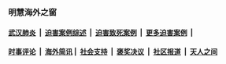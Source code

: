 
### 明慧海外之窗

####  [武汉肺炎](indexes/365.md?t=05211100) &nbsp;|&nbsp;  [迫害案例综述](indexes/328.md?t=05211100) &nbsp;|&nbsp; [迫害致死案例](indexes/277.md?t=05211100)  &nbsp;|&nbsp; [更多迫害案例](indexes/81.md?t=05211100)  &nbsp;|&nbsp; 
####  [时事评论](indexes/19.md?t=05211100) &nbsp;|&nbsp; [海外简讯](indexes/245.md?t=05211100)&nbsp;|&nbsp;  [社会支持](indexes/140.md?t=05211100) &nbsp;|&nbsp; [褒奖决议](indexes/282.md?t=05211100) &nbsp;|&nbsp; [社区报道](indexes/91.md?t=05211100)  &nbsp;|&nbsp; [天人之间](indexes/78.md?t=05211100) 

